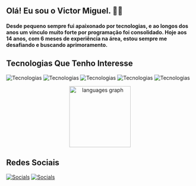 ## Olá! Eu sou o Victor Miguel. 🕵️‍♂️

#### Desde pequeno sempre fui apaixonado por tecnologias, e ao longos dos anos um vínculo muito forte por programação foi consolidado. Hoje aos 14 anos, com 6 meses de experiência na área, estou sempre me desafiando e buscando aprimoramento.

## Tecnologias Que Tenho Interesse
![Tecnologias](https://img.shields.io/badge/HTML5-E34F26?style=for-the-badge&logo=html5&logoColor=white)
![Tecnologias](https://img.shields.io/badge/CSS3-1572B6?style=for-the-badge&logo=css3&logoColor=white)
![Tecnologias](https://img.shields.io/badge/JavaScript-F7DF1E?style=for-the-badge&logo=javascript&logoColor=black)
![Tecnologias](https://img.shields.io/badge/TypeScript-007ACC?style=for-the-badge&logo=typescript&logoColor=white)
![Tecnologias](https://img.shields.io/badge/Python-14354C?style=for-the-badge&logo=python&logoColor=white)
<div align="center">
  <img src="https://github-readme-stats.vercel.app/api/top-langs?username=redaywz&locale=en&hide_title=false&layout=compact&card_width=320&langs_count=6&theme=dracula&hide_border=false&order=2" height="165" alt="languages graph"  />
</div>

###
## Redes Sociais

[![Socials](https://img.shields.io/badge/Instagram-E4405F?style=for-the-badge&logo=instagram&logoColor=white)](https://www.instagram.com/vxctorsz/)
[![Socials](https://img.shields.io/badge/Gmail-D14836?style=for-the-badge&logo=gmail&logoColor=white)](mailto:victoranunciacaocontato@gmail.com)


